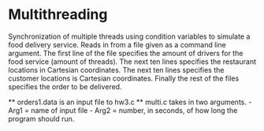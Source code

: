 # Multithreading
Synchronization of multiple threads using condition variables to simulate a food delivery service. Reads in from a file given as a command line argument. The first line of the file specifies the amount of drivers for the food service (amount of threads). The next ten lines specifies the restaurant locations in Cartesian coordinates. The next ten lines specifies the customer locations is Cartesian coordinates. Finally the rest of the files specifies the order to be delivered.

** orders1.data is an input file to hw3.c
** multi.c takes in two arguments.
     - Arg1 = name of input file
     - Arg2 = number, in seconds, of how long the program should run.
